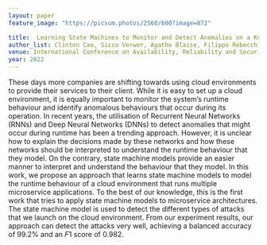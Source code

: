 ```yaml
---
layout: paper
feature_image: "https://picsum.photos/2560/600?image=872"

title:  Learning State Machines to Monitor and Detect Anomalies on a Kubernetes Cluster
author_list: Clinton Cao, Sicco Verwer, Agathe Blaise, Filippo Rebecchi
venue: International Conference on Availability, Reliability and Security (ARES) - IWCSEC Workshop
year: 2022
---
```


These days more companies are shifting towards using cloud environments
to provide their services to their client. While it is easy
to set up a cloud environment, it is equally important to monitor
the system’s runtime behaviour and identify anomalous behaviours
that occur during its operation. In recent years, the utilisation
of Recurrent Neural Networks (RNNs) and Deep Neural
Networks (DNNs) to detect anomalies that might occur during runtime
has been a trending approach. However, it is unclear how to
explain the decisions made by these networks and how these networks
should be interpreted to understand the runtime behaviour
that they model. On the contrary, state machine models provide
an easier manner to interpret and understand the behaviour that
they model. In this work, we propose an approach that learns state
machine models to model the runtime behaviour of a cloud environment
that runs multiple microservice applications. To the best of our
knowledge, this is the first work that tries to apply state machine
models to microservice architectures. The state machine model is
used to detect the different types of attacks that we launch on the
cloud environment. From our experiment results, our approach can
detect the attacks very well, achieving a balanced accuracy of 99.2%
and an 𝐹1 score of 0.982.

